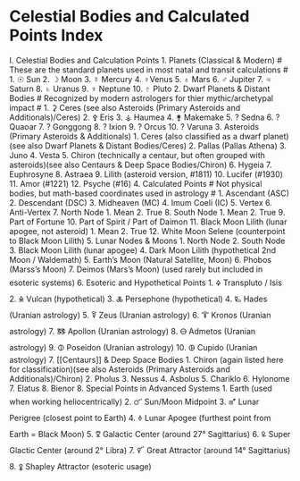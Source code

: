 # Celestial Bodies and Calculated Points Index

I. Celestial Bodies and Calculation Points
    1. Planets (Classical & Modern) # These are the standard planets used in most natal and transit calculations #
	    1. ☉ Sun
	    2. ☽ Moon
	    3. ☿ Mercury
		4. ♀Venus
	    5. ♁ Mars
	    6. ♂ Jupiter
	    7. ♃ Saturn
	    8. ♄ Uranus
	    9. ♆ Neptune
	    10. ♇ Pluto
	2. Dwarf Planets & Distant Bodies # Recognized by modern astrologers for thier mythic/archetypal impact #
                1. ⚳ Ceres (see also Asteroids (Primary Asteroids and Additionals)/Ceres)
		2. ⚴ Eris
		3. ⚶ Haumea
		4. ⚵ Makemake
		5. ? Sedna
		6. ? Quaoar
		7. ? Gonggong
		8. ? Ixion
		9. ? Orcus
		10. ? Varuna
	3. Asteroids (Primary Asteroids & Additionals)
                1. Ceres (also classified as a dwarf planet)(see also Dwarf Planets & Distant Bodies/Ceres)
		2. Pallas (Pallas Athena)
		3. Juno
		4. Vesta
		5. Chiron (technically a centaur, but often grouped with asteroids)(see also Centaurs & Deep Space Bodies/Chiron)
		6. Hygeia
		7. Euphrosyne
		8. Astraea
		9. Lilith (asteroid version, #1811)
		10. Lucifer (#1930)
		11. Amor (#1221)
		12. Psyche (#16)
	4. Calculated Points # Not physical bodies, but math-based coordinates used in astrology #
		1. Ascendant (ASC)
		2. Descendant (DSC)
		3. Midheaven (MC)
		4. Imum Coeli (IC)
		5. Vertex
		6. Anti-Vertex
		7. North Node
			1. Mean
			2. True
		8. South Node
			1. Mean
			2. True
		9. Part of Fortune
		10. Part of Spirit / Part of Daimon
		11. Black Moon Lilith (lunar apogee, not asteroid)
			1. Mean
			2. True
		12. White Moon Selene (counterpoint to Black Moon Lilith)
	5. Lunar Nodes & Moons
		1. North Node
		2. South Node
		3. Black Moon Lilith (lunar apogee)
		4. Dark Moon Lilith (hypothetical 2nd Moon / Waldemath)
		5. Earth’s Moon (Natural Satellite, Moon)
		6. Phobos (Marss’s Moon)
		7. Deimos (Mars’s Moon) (used rarely but included in esoteric systems)
	6. Esoteric and Hypothetical Points
		1. 🜍 Transpluto / Isis
		2. 🜎 Vulcan (hypothetical)
		3. 🜏 Persephone (hypothetical)
		4. 🜐 Hades (Uranian astrology)
		5. 🜑 Zeus (Uranian astrology)
		6. 🜒 Kronos (Uranian astrology)
		7. 🜓 Apollon (Uranian astrology)
		8. 🜔 Admetos (Uranian astrology)
		9. 🜕 Poseidon (Uranian astrology)
		10. 🜖 Cupido (Uranian astrology)
	7. [[Centaurs]] & Deep Space Bodies
                1. Chiron (again listed here for classification)(see also Asteroids (Primary Asteroids and Additionals)/Chiron)
		2. Pholus
		3. Nessus
		4. Asbolus
		5. Chariklo
		6. Hylonome
		7. Elatus
		8. Bienor
	8. Special Points in Advanced Systems
		1. Earth (used when working heliocentrically)
		2. 🜜 Sun/Moon Midpoint
		3. 🜝 Lunar Perigree (closest point to Earth)
		4. 🜞 Lunar Apogee (furthest point from Earth = Black Moon)
		5. 🜟 Galactic Center (around 27° Sagittarius)
		6. 🜠 Super Glactic Center (around 2° Libra)
		7. 🜡 Great Attractor (around 14° Sagittarius)
		8. 🜢 Shapley Attractor (esoteric usage)